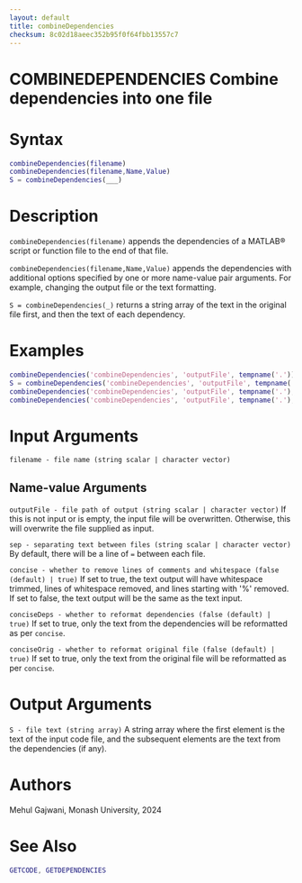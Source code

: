 ```yaml
---
layout: default
title: combineDependencies
checksum: 8c02d18aeec352b95f0f64fbb13557c7
---
```



 
# COMBINEDEPENDENCIES Combine dependencies into one file
 
# Syntax
```matlab
combineDependencies(filename)
combineDependencies(filename,Name,Value)
S = combineDependencies(___)
```
 
# Description

`combineDependencies(filename)` appends the dependencies of a MATLAB® script or function file to the end of that file.


`combineDependencies(filename,Name,Value)` appends the dependencies with additional options specified by one or more name-value pair arguments. For example, changing the output file or the text formatting.


`S = combineDependencies(_)` returns a string array of the text in the original file first, and then the text of each dependency.

 
# Examples
```matlab
combineDependencies('combineDependencies', 'outputFile', tempname('.'));
S = combineDependencies('combineDependencies', 'outputFile', tempname('.'), 'concise', true);
combineDependencies('combineDependencies', 'outputFile', tempname('.'), 'conciseDeps', true);
combineDependencies('combineDependencies', 'outputFile', tempname('.'), 'conciseOrig', true);
```
 
# Input Arguments

`filename - file name (string scalar | character vector)`

 
## Name-value Arguments

`outputFile - file path of output (string scalar | character vector)` If this is not input or is empty, the input file will be overwritten. Otherwise, this will overwrite the file supplied as input.


`sep - separating text between files (string scalar | character vector)` By default, there will be a line of `=` between each file.


`concise - whether to remove lines of comments and whitespace (false (default) | true)` If set to true, the text output will have whitespace trimmed, lines of whitespace removed, and lines starting with '%' removed. If set to false, the text output will be the same as the text input.


`conciseDeps - whether to reformat dependencies (false (default) | true)` If set to true, only the text from the dependencies will be reformatted as per `concise`.


`conciseOrig - whether to reformat original file (false (default) | true)` If set to true, only the text from the original file will be reformatted as per `concise`.

 
# Output Arguments

`S - file text (string array)` A string array where the first element is the text of the input code file, and the subsequent elements are the text from the dependencies (if any).

 
# Authors

Mehul Gajwani, Monash University, 2024

 
# See Also
```matlab
GETCODE, GETDEPENDENCIES
```
